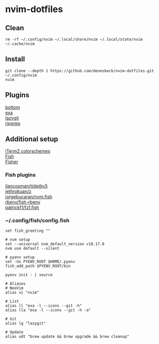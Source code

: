 # nvim-dotfiles

## Clean
```
rm -rf ~/.config/nvim ~/.local/share/nvim ~/.local/state/nvim ~/.cache/nvim
```

## Install
```
git clone --depth 1 https://github.com/denesbeck/nvim-dotfiles.git ~/.config/nvim
nvim
```

## Plugins
[bottom](https://github.com/ClementTsang/bottom)\
[exa](https://the.exa.website/)\
[lazygit](https://github.com/jesseduffield/lazygit)\
[ripgrep](https://github.com/BurntSushi/ripgrep)

## Additional setup
[iTerm2 colorschemes](https://iterm2colorschemes.com/)\
[Fish](https://fishshell.com/)\
[Fisher](https://github.com/jorgebucaran/fisher)

### Fish plugins
[ilancosman/tide@v5](https://github.com/IlanCosman/tide)\
[jethrokuan/z](https://github.com/jethrokuan/z)\
[jorgebucaran/nvm.fish](https://github.com/jorgebucaran/nvm.fish)\
[rbenv/fish-rbenv](https://github.com/rbenv/fish-rbenv)\
[patrickf1/fzf.fish](https://github.com/PatrickF1/fzf.fish)

### ~/.config/fish/config.fish
```
set fish_greeting ""

# nvm setup
set --universal nvm_default_version v18.17.0
nvm use default --silent

# pyenv setup
set -Ux PYENV_ROOT $HOME/.pyenv
fish_add_path $PYENV_ROOT/bin

pyenv init - | source

# Aliases
# NeoVim
alias vi "nvim"

# List
alias ll "exa -l --icons --git -h"
alias lla "exa -l --icons --git -h -a"

# Git
alias lg "lazygit"

# Update
alias udt "brew update && brew upgrade && brew cleanup"
```
